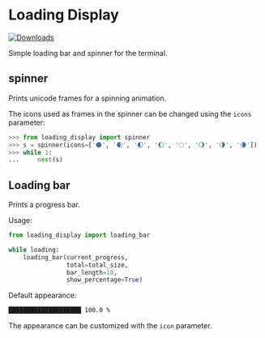 # Loading Display

[![Downloads](https://static.pepy.tech/personalized-badge/loading-display?period=total&units=international_system&left_color=black&right_color=blue&left_text=Downloads)](https://pepy.tech/project/loading-display)

Simple loading bar and spinner for the terminal.

## spinner

Prints unicode frames for a spinning animation.

The icons used as frames in the spinner can be changed using the `icons` parameter:

```py
>>> from loading_display import spinner
>>> s = spinner(icons=['🌑', '🌒', '🌓', '🌔', '🌕', '🌖', '🌗', '🌘'])
>>> while 1:
...     next(s)
```

## Loading bar

Prints a progress bar.

Usage:

```py
from loading_display import loading_bar

while loading:
    loading_bar(current_progress, 
                total=total_size, 
                bar_length=10, 
                show_percentage=True)
```

Default appearance:

```txt
████████████████████ 100.0 %
```

The appearance can be customized with the `icon` parameter.
